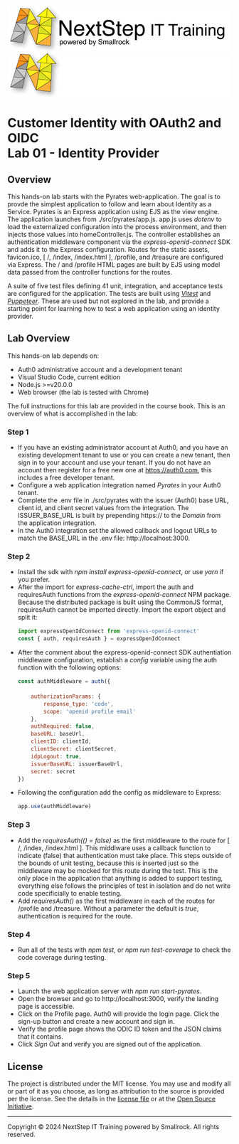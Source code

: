 ![Banner Light](./.assets/nsbanner-light.png#gh-light-mode-only)
![banner Dark](./.assets/nsbanner-dark.png#gh-dark-mode-only)

# Customer Identity with OAuth2 and OIDC<br>Lab 01 - Identity Provider

## Overview

This hands-on lab starts with the Pyrates web-application.
The goal is to provde the simplest application to follow and learn about Identity as a Service.
Pyrates is an Express application using EJS as the view engine.
The application launches from ./src/pyrates/app.js.
app.js uses *dotenv* to load the externalized configuration into the process environment, and
then injects those values into homeController.js.
The controller establishes an authentication middleware component via the *express-openid-connect* SDK and adds it
to the Express configuration.
Routes for the static assets, favicon.ico, [ /, /index, /index.html ], /profile, and /treasure are configured via Express.
The / and /profile HTML pages are built by EJS using model data passed from the controller functions for the routes.

A suite of five test files defining 41 unit, integration, and acceptance tests are configured for the application.
The tests are built using [*Vitest*](https://vitest.dev/) and [*Puppeteer*](https://pptr.dev/).
These are used but not explored in the lab, and provide a starting point for learning how to test a web application using an
identity provider.

## Lab Overview

This hands-on lab depends on:
* Auth0 administrative account and a development tenant
* Visual Studio Code, current edition
* Node.js >=v20.0.0
* Web browser (the lab is tested with Chrome)

The full instructions for this lab are provided in the course book.
This is an overview of what is accomplished in the lab:

### Step 1
* If you have an existing administrator account at Auth0, and you have an existing development tenant to use or you can create a new tenant, then sign in
to your account and use your tenant.
If you do not have an account then register for a free new one at https://auth0.com, this includes a free developer tenant.
* Configure a web application integration named *Pyrates* in your Auth0 tenant.
* Complete the .env file in ./src/pyrates with the issuer (Auth0) base URL, client id, and client secret values from the integration.
The ISSUER_BASE_URL is built by prepending https:// to the *Domain* from the application integration.
* In the Auth0 integration set the allowed callback and logout URLs to match the BASE_URL in the .env file: http://localhost:3000.

### Step 2
* Install the sdk with *npm install express-openid-connect*, or use *yarn* if you prefer.
* After the import for *express-cache-ctrl*, import the auth and requiresAuth functions from the *express-openid-connect* NPM package.
Because the distributed package is built using the CommonJS format, requiresAuth cannot be imported directly.
Import the export object and split it:
    ```js
    import expressOpenIdConnect from 'express-openid-connect'
    const { auth, requiresAuth } = expressOpenIdConnect
    ```
* After the comment about the express-openid-connect SDK authentiation middleware configuration,
establish a *config* variable using the auth function with the following options:
    ```js
    const authMiddleware = auth({

        authorizationParams: {
            response_type: 'code',
            scope: 'openid profile email'
        },
        authRequired: false,
        baseURL: baseUrl,
        clientID: clientId,
        clientSecret: clientSecret,
        idpLogout: true,
        issuerBaseURL: issuerBaseUrl,
        secret: secret
    })
    ```
* Following the configuration add the config as middleware to Express:
    ```js
    app.use(authMiddleware)
    ```

### Step 3
* Add the *requiresAuth(() = false)* as the first middleware to the route for [ /, /index, /index.html ].
This middlware uses a callback function to indicate (false) that authentication must take place.
This steps outside of the bounds of unit testing, because this is inserted just so the middleware may
be mocked for this route during the test.
This is the only place in the application that anything is added to support testing, everything
else follows the principles of test in isolation and do not write code specificially to enable testing.
* Add *requiresAuth()* as the first middleware in each of the routes for /profile and /treasure.
Without a parameter the default is *true*, authentication is required for the route.

### Step 4
* Run all of the tests with *npm test*, or *npm run test-coverage* to check the code coverage during testing.

### Step 5
* Launch the web application server with *npm run start-pyrates*.
* Open the browser and go to http://localhost:3000, verify the landing page is accessible.
* Click on the Profile page. Auth0 will provide the login page. Click the sign-up button and create a new account and sign in.
* Verify the profile page shows the ODIC ID token and the JSON claims that it contains.
* Click *Sign Out* and verify you are signed out of the application.

## License

The project is distributed under the MIT license. You may use and modify all or part of it as you choose, as long as attribution to the source is provided per the license. See the details in the [license file](./LICENSE.md) or at the [Open Source Initiative](https://opensource.org/licenses/MIT).


<hr>
Copyright © 2024 NextStep IT Training powered by Smallrock. All rights reserved.